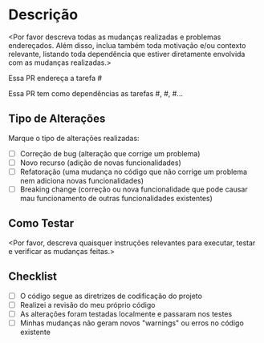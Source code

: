 # Descrição

<Por favor descreva todas as mudanças realizadas e problemas endereçados. Além disso, inclua também toda motivação e/ou contexto relevante, listando toda dependência que estiver diretamente envolvida com as mudanças realizadas.>

Essa PR endereça a tarefa #<task id>

Essa PR tem como dependências as tarefas #<task id>, #<task id>, #<task id>...

## Tipo de Alterações

Marque o tipo de alterações realizadas:

- [ ] Correção de bug (alteração que corrige um problema)
- [ ] Novo recurso (adição de novas funcionalidades)
- [ ] Refatoração (uma mudança no código que não corrige um problema nem adiciona novas funcionalidades)
- [ ] Breaking change (correção ou nova funcionalidade que pode causar mau funcionamento de outras funcionalidades existentes)

## Como Testar

<Por favor, descreva quaisquer instruções relevantes para executar, testar e verificar as mudanças feitas.>

## Checklist

- [ ] O código segue as diretrizes de codificação do projeto
- [ ] Realizei a revisão do meu próprio código
- [ ] As alterações foram testadas localmente e passaram nos testes
- [ ] Minhas mudanças não geram novos "warnings" ou erros no código existente